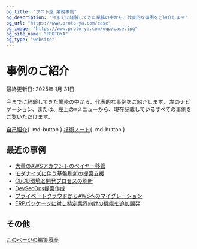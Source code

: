 ```yaml
---
og_title: "プロト屋 業務事例"
og_description: "今までに経験してきた業務の中から、代表的な事例をご紹介します"
og_url: "https://www.proto-ya.com/case"
og_image: "https://www.proto-ya.com/ogp/case.jpg"
og_site_name: "PROTOYA"
og_type: "website"
---
```

# 事例のご紹介
<p class="update-date">最終更新日: 2025年 1月 31日</p>

今までに経験してきた業務の中から、代表的な事例をご紹介します。
左のナビゲーション、または、左上の≡メニューから、現在記載しているすべての事例をご覧いただけます。

[自己紹介](../about.md){ .md-button }
[技術ノート](../tech-notes/index.md){ .md-button }

## 最近の事例

- [大量のAWSアカウントのぺイヤー移管](aws-account-migration.md)
- [モダナイズに伴う基盤刷新の提案支援](modernization-proposal.md)
- [CI/CD環境と開発プロセスの刷新](cicd-replace.md)
- [DevSecOps提案作成](dev-sec-ops-Proposal.md)
- [プライベートクラウドからAWSへのマイグレーション](private-cloud-to-aws-migration.md)
- [ERPパッケージに対し特定業界向けの機能を追加開発](erp-package-development.md)

## その他
[このページの編集履歴](https://github.com/proto-ya/protoya-mkdocs/commits/main/docs/case/index.md)